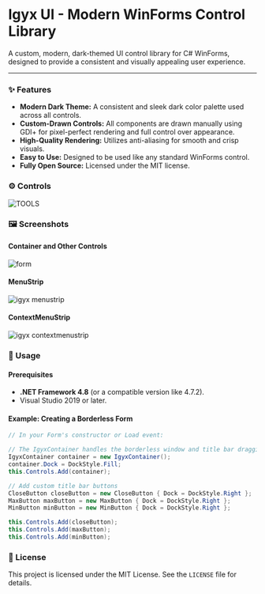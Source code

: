 # Igyx UI - Modern WinForms Control Library

A custom, modern, dark-themed UI control library for C# WinForms, designed to provide a consistent and visually appealing user experience.

---

### ✨ Features

- **Modern Dark Theme:** A consistent and sleek dark color palette used across all controls.
- **Custom-Drawn Controls:** All components are drawn manually using GDI+ for pixel-perfect rendering and full control over appearance.
- **High-Quality Rendering:** Utilizes anti-aliasing for smooth and crisp visuals.
- **Easy to Use:** Designed to be used like any standard WinForms control.
- **Fully Open Source:** Licensed under the MIT license.

### ⚙ Controls

![TOOLS](https://github.com/user-attachments/assets/d9c30a6c-4a5c-4e03-84f2-ae0545c0f8a4)

### 🖼️ Screenshots

#### Container and Other Controls
![form](https://github.com/user-attachments/assets/c9ee2a48-1282-4662-9985-8af6aef73b9e)

#### MenuStrip
![igyx menustrip](https://github.com/user-attachments/assets/4a47f9d5-63e5-426c-9060-a3d68035b738)

#### ContextMenuStrip
![igyx contextmenustrip](https://github.com/user-attachments/assets/6683f50e-9512-4c47-a654-34549c03188b)

### 🚀 Usage

#### Prerequisites
- **.NET Framework 4.8** (or a compatible version like 4.7.2).
- Visual Studio 2019 or later.

#### Example: Creating a Borderless Form
```csharp
// In your Form's constructor or Load event:

// The IgyxContainer handles the borderless window and title bar dragging.
IgyxContainer container = new IgyxContainer();
container.Dock = DockStyle.Fill;
this.Controls.Add(container);

// Add custom title bar buttons
CloseButton closeButton = new CloseButton { Dock = DockStyle.Right };
MaxButton maxButton = new MaxButton { Dock = DockStyle.Right };
MinButton minButton = new MinButton { Dock = DockStyle.Right };

this.Controls.Add(closeButton);
this.Controls.Add(maxButton);
this.Controls.Add(minButton);
```

### 📜 License

This project is licensed under the MIT License. See the `LICENSE` file for details.
